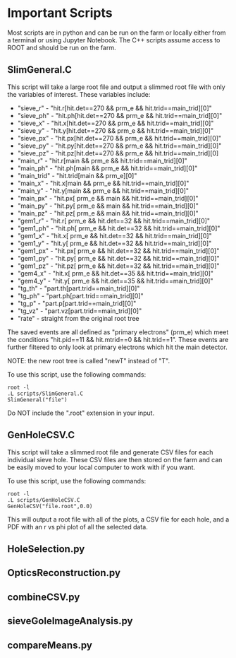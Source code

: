 # Important Scripts

Most scripts are in python and can be run on the farm or locally either from a terminal or using Jupyter Notebook. The C++ scripts assume access to ROOT and should be run on the farm.

## SlimGeneral.C

This script will take a large root file and output a slimmed root file with only the variables of interest. These variables include:
* "sieve_r" - "hit.r[hit.det==270 && prm_e && hit.trid==main_trid][0]"
* "sieve_ph" - "hit.ph[hit.det==270 && prm_e && hit.trid==main_trid][0]"
* "sieve_x" - "hit.x[hit.det==270 && prm_e && hit.trid==main_trid][0]"
* "sieve_y" - "hit.y[hit.det==270 && prm_e && hit.trid==main_trid][0]"
* "sieve_px" - "hit.px[hit.det==270 && prm_e && hit.trid==main_trid][0]"
* "sieve_py" - "hit.py[hit.det==270 && prm_e && hit.trid==main_trid][0]"
* "sieve_pz" - "hit.pz[hit.det==270 && prm_e && hit.trid==main_trid][0]
* "main_r" - "hit.r[main && prm_e && hit.trid==main_trid][0]"
* "main_ph" - "hit.ph[main && prm_e && hit.trid==main_trid][0]"
* "main_trid" - "hit.trid[main && prm_e][0]"
* "main_x" - "hit.x[main && prm_e && hit.trid==main_trid][0]"
* "main_y" - "hit.y[main && prm_e && hit.trid==main_trid][0]"
* "main_px" - "hit.px[ prm_e && main && hit.trid==main_trid][0]"
* "main_py" - "hit.py[ prm_e && main && hit.trid==main_trid][0]"
* "main_pz" - "hit.pz[ prm_e && main && hit.trid==main_trid][0]"
* "gem1_r" - "hit.r[ prm_e && hit.det==32 && hit.trid==main_trid][0]"
* "gem1_ph" - "hit.ph[ prm_e && hit.det==32 && hit.trid==main_trid][0]"
* "gem1_x" - "hit.x[ prm_e && hit.det==32 && hit.trid==main_trid][0]"
* "gem1_y" - "hit.y[ prm_e && hit.det==32 && hit.trid==main_trid][0]"
* "gem1_px" - "hit.px[ prm_e && hit.det==32 && hit.trid==main_trid][0]"
* "gem1_py" - "hit.py[ prm_e && hit.det==32 && hit.trid==main_trid][0]"
* "gem1_pz" - "hit.pz[ prm_e && hit.det==32 && hit.trid==main_trid][0]"
* "gem4_x" - "hit.x[ prm_e && hit.det==35 && hit.trid==main_trid][0]"
* "gem4_y" - "hit.y[ prm_e && hit.det==35 && hit.trid==main_trid][0]"
* "tg_th" - "part.th[part.trid==main_trid][0]"
* "tg_ph" - "part.ph[part.trid==main_trid][0]"
* "tg_p" - "part.p[part.trid==main_trid][0]"
* "tg_vz" - "part.vz[part.trid==main_trid][0]"
* "rate" - straight from the original root tree

The saved events are all defined as "primary electrons" (prm_e) which meet the conditions "hit.pid==11 && hit.mtrid==0 && hit.trid==1". 
These events are further filtered to only look at primary electrons which hit the main detector.

NOTE: the new root tree is called "newT" instead of "T".

To use this script, use the following commands:
```
root -l
.L scripts/SlimGeneral.C
SlimGeneral("file")
```
Do NOT include the ".root" extension in your input.

## GenHoleCSV.C

This script will take a slimmed root file and generate CSV files for each individual sieve hole. These CSV files are then stored on the farm and can be easily moved to your local computer to work with if you want.

To use this script, use the following commands:
```
root -l
.L scripts/GenHoleCSV.C
GenHoleCSV("file.root",0.0)
```
This will output a root file with all of the plots, a CSV file for each hole, and a PDF with an r vs phi plot of all the selected data.

## HoleSelection.py

## OpticsReconstruction.py

## combineCSV.py

## sieveGoleImageAnalysis.py

## compareMeans.py
